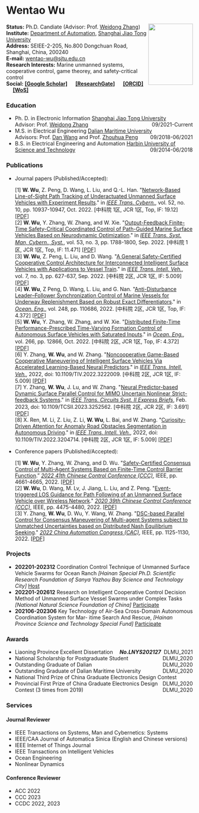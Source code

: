 # Wentao Wu

<img src="https://raw.githubusercontent.com/wwtsjtu/wwtsjtu.github.io/master/img/1.jpeg" width="120" height="165" alt="" align= "right"/>

**Status:** Ph.D. Candiate (Advisor: Prof. [Weidong Zhang](https://automation.sjtu.edu.cn/wdzhang))
<br/>
**Institute:** [Department of Automation](https://automation.sjtu.edu.cn/), [Shanghai Jiao Tong University](https://www.sjtu.edu.cn/)
<br/>
**Address:** SEIEE-2-205, No.800 Dongchuan Road, Shanghai, China, 200240
<br/>
**E-mail:** wentao-wu@sjtu.edu.cn
<br/>
**Research Interests:** Marine unmanned systems, cooperative control, game theorey, and safety-critical control
<br/>
**Social:**
 **[[Google Scholar]](https://scholar.google.com/citations?hl=zh-CN)** &emsp; **[[ResearchGate]](https://www.researchgate.net/profile/Wu-Wentao-5)** &emsp; **[[ORCID]](https://orcid.org/0000-0002-3740-598X)** &emsp; **[[WoS]](https://www.webofscience.com/wos/author/record/ADK-2450-2022)** 

### Education

- Ph. D. in Electronic Information [Shanghai Jiao Tong University](https://www.sjtu.edu.cn/)<span style="float: right">09/2021-Current</span>
  <br>Advisor: Prof. [Weidong Zhang](https://automation.sjtu.edu.cn/wdzhang)
- M.S. in Electrical Engineering [Dalian Maritime University](https://www.dlmu.edu.cn/)<span style="float: right">09/2018-06/2021</span>
  <br>Advisors: Prof. [Dan Wang](https://scholar.google.com/citations?user=kc8gnlMAAAAJ&hl=zh-CN) and Prof. [Zhouhua Peng](https://scholar.google.com/citations?user=hM_5JDYAAAAJ&hl=zh-CN)
- B.S. in Electrical Engineering and Automation [Harbin University of Science and Technology](http://www.hrbust.edu.cn/)<span style="float: right">09/2014-06/2018</span>

### Publications
- Journal papers (Published/Accepted):

  [1] **W. Wu**, Z. Peng, D. Wang, L. Liu, and Q.-L. Han. "[Network-Based Line-of-Sight Path Tracking of Underactuated Unmanned Surface Vehicles with Experiment Results](https://ieeexplore.ieee.org/abstract/document/9440777)." in _[IEEE Trans. Cybern.](https://ieeexplore.ieee.org/xpl/RecentIssue.jsp?punumber=6221036)_, vol. 52, no. 10, pp. 10937-10947, Oct. 2022. [中科院 1区, JCR 1区, Top, IF: 19.12] [[PDF]](https://ieeexplore.ieee.org/stamp/stamp.jsp?tp=&arnumber=9440777)
  <br>
  [2]	**W. Wu**, Y. Zhang, W. Zhang, and W. Xie. "[Output-Feedback Finite-Time Safety-Critical Coordinated Control of Path-Guided Marine Surface Vehicles Based on Neurodynamic Optimization](https://ieeexplore.ieee.org/abstract/document/9900363)." in _[IEEE Trans. Syst. Man, Cybern., Syst.](https://ieeexplore.ieee.org/xpl/RecentIssue.jsp?punumber=6221021)_, vol. 53, no. 3, pp. 1788-1800, Sep. 2022. [中科院 1区, JCR 1区, Top, IF: 11.471] [[PDF]](https://ieeexplore.ieee.org/abstract/document/9900363)
  <br>
  [3]	**W. Wu**, Z. Peng, L. Liu, and D. Wang. "[A General Safety-Certified Cooperative Control Architecture for Interconnected Intelligent Surface Vehicles with Applications to Vessel Train](https://ieeexplore.ieee.org/abstract/document/9762043)." in _[IEEE Trans. Intell. Veh.](https://ieeexplore.ieee.org/xpl/RecentIssue.jsp?punumber=7274857)_, vol. 7, no. 3, pp. 627-637, Sep. 2022. [中科院 2区, JCR 1区, IF: 5.009] [[PDF]](https://ieeexplore.ieee.org/abstract/document/9762043)
  <br>
  [4]	**W. Wu**, Z Peng, D. Wang, L. Liu, and G. Nan. "[Anti-Disturbance Leader–Follower Synchronization Control of Marine Vessels for Underway Replenishment Based on Robust Exact Differentiators](https://www.sciencedirect.com/science/article/abs/pii/S0029801822001445)." in _[Ocean. Eng.](https://www.sciencedirect.com/journal/ocean-engineering)_, vol. 248, pp. 110686, 2022. [中科院 2区, JCR 1区, Top, IF: 4.372] [[PDF]](https://www.sciencedirect.com/science/article/abs/pii/S0029801822001445)
  <br>
  [5]	**W. Wu**, Y. Zhang, W. Zhang, and W. Xie. "[Distributed Finite-Time Performance-Prescribed Time-Varying Formation Control of Autonomous Surface Vehicles with Saturated Inputs](https://www.sciencedirect.com/science/article/abs/pii/S0029801822021497)." in _[Ocean. Eng.](https://www.sciencedirect.com/journal/ocean-engineering)_, vol. 266, pp. 12866, Oct. 2022. [中科院 2区, JCR 1区, Top, IF: 4.372] [[PDF]](https://www.sciencedirect.com/science/article/abs/pii/S0029801822021497)
  <br>
  [6]	Y. Zhang, **W. Wu**, and W. Zhang. "[Noncooperative Game-Based Cooperative Maneuvering of Intelligent Surface Vehicles Via Accelerated Learning-Based Neural Predictors](https://ieeexplore.ieee.org/abstract/document/9950329)." in _[IEEE Trans. Intell. Veh.](https://ieeexplore.ieee.org/xpl/RecentIssue.jsp?punumber=7274857)_, 2022, doi: 10.1109/TIV.2022.3222009. [中科院 2区, JCR 1区, IF: 5.009] [[PDF]](https://ieeexplore.ieee.org/abstract/document/9950329)
  <br>
  [7]	Y. Zhang, **W. Wu**, J. Lu, and W. Zhang. "[Neural Predictor-based Dynamic Surface Parallel Control for MIMO Uncertain Nonlinear Strict-feedback Systems](https://ieeexplore.ieee.org/abstract/document/10059139)." in _[IEEE Trans. Circuits Syst. II Express Briefs](https://ieeexplore.ieee.org/xpl/RecentIssue.jsp?punumber=8920)_, Feb. 2023, doi: 10.1109/TCSII.2023.3252562. [中科院 2区, JCR 2区, IF: 3.691] [[PDF]](https://ieeexplore.ieee.org/abstract/document/10059139)
  <br>
  [8]	X. Ren, M. Li, Z. Liu, Z. Li, **W. Wu**, L. Bai, and W. Zhang. "[Curiosity-Driven Attention for Anomaly Road Obstacles Segmentation in Autonomous Driving](https://ieeexplore.ieee.org/abstract/document/9878245)." in _[IEEE Trans. Intell. Veh.](https://ieeexplore.ieee.org/xpl/RecentIssue.jsp?punumber=7274857)_, 2022, doi: 10.1109/TIV.2022.3204714. [中科院 2区, JCR 1区, IF: 5.009] [[PDF]](https://ieeexplore.ieee.org/abstract/document/9878245)


- Conference papers (Published/Accepted):

  [1] **W. Wu**, Y. Zhang, W. Zhang, and D. Wu. "[Safety-Certified Consensus Control of Multi-Agent Systems Based on Finite-Time Control Barrier Function](https://ieeexplore.ieee.org/abstract/document/9902172).” _[2022 41th Chinese Control Conference (CCC)](https://ieeexplore.ieee.org/xpl/conhome/9901509/proceeding)_, IEEE, pp. 4661-4665, 2022. [[PDF]](https://ieeexplore.ieee.org/abstract/document/9902172)
  <br>
  [2] **W. Wu**, D. Wang, M. Lv, J. Jiang, L. Liu, and Z. Peng. "[Event-triggered LOS Guidance for Path Following of an Unmanned Surface Vehicle over Wireless Network](https://ieeexplore.ieee.org/abstract/document/9189015)." _[2020 39th Chinese Control Conference (CCC)](https://ieeexplore.ieee.org/xpl/conhome/9181388/proceeding)_, IEEE, pp. 4475-4480, 2022. [[PDF]](https://ieeexplore.ieee.org/abstract/document/9189015)
  <br>
  [3] Y. Zhang, **W. Wu**, D. Wu, Y. Wang, W. Zhang. "[DSC-based Parallel Control for Consensus Maneuvering of Multi-agent Systems subject to Unmatched Uncertainties based on Distributed Nash Equilibrium Seeking](https://ieeexplore.ieee.org/abstract/document/10056005)." _[2022 China Automation Congress (CAC)](https://ieeexplore.ieee.org/xpl/conhome/10054511/proceeding)_, IEEE, pp. 1125-1130, 2022. [[PDF]](https://ieeexplore.ieee.org/abstract/document/10056005)
 
### Projects

- **202201-202312** Coordination Control Technique of Unmanned Surface Vehicle Swarms for Ocean Ranch _[Hainan
Special Ph.D. Scientific Research Foundation of Sanya Yazhou Bay Science and Technology City]_ [Host](HSPHDSRF-2022-01-007)
- **202201-202612**  Research on Intelligent Cooperative Control Decision Method of Unmanned Surface Vessel Swarms under Complex Tasks _[National Natural Science Foundation of China]_ [Participate](U2141234)
- **202106-202306** Key Technology of Air-Sea Cross-Domain Autonomous Coordination System for Mar- itime Search And Rescue, _[Hainan Province Science and Technology Special Fund]_ [Participate](ZDYF2021GXJS041) 

### Awards

- Liaoning Province Excellent Dissertation &emsp;_**No.LNYS202127**_  <span style="float: right">DLMU_2021</span>
- National Scholarship for Postgraduate Student <span style="float: right">DLMU_2020</span>
- Outstanding Graduate of Dalian  <span style="float: right">DLMU_2020</span>
- Outstanding Graduate of Dalian Maritime University <span style="float: right">DLMU_2020</span>
- National Third Prize of China Graduate Electronics Design Contest <span style="float: right">DLMU_2020</span>
- Provincial First Prize of China Graduate Electronics Design Contest (3 times from 2019) <span style="float: right">DLMU_2020</span>


### Services

#### Journal Reviewer

- IEEE Transactions on Systems, Man and Cybernetics: Systems<br>
- IEEE/CAA Journal of Automatica Sinica (English and Chinese versions)<br>
- IEEE Internet of Things Journal<br>
- IEEE Transactions on Intelligent Vehicles<br>
- Ocean Engineering<br>
- Nonlinear Dynamics<br> 

#### Conference Reviewer
 
- ACC 2022
- CCC 2023
- CCDC 2022, 2023
 
 

<br/>
<script type="text/javascript" id="clstr_globe" src="//clustrmaps.com/globe.js?d=Qjr88jj3yLR3vUgrsFZcVE4IP3uD7Mjy-L3PxMqWH6k"></script>

